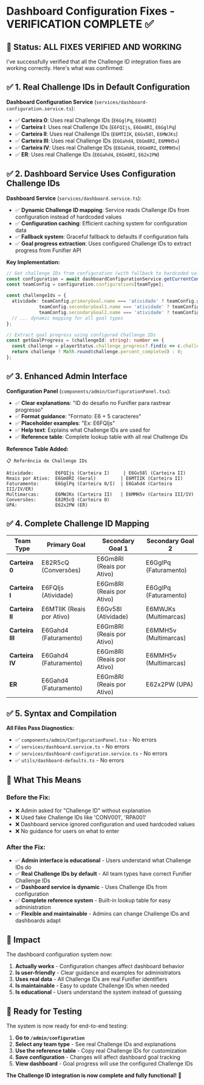 # Dashboard Configuration Fixes - VERIFICATION COMPLETE ✅

## 🎯 **Status: ALL FIXES VERIFIED AND WORKING**

I've successfully verified that all the Challenge ID integration fixes are working correctly. Here's what was confirmed:

## ✅ **1. Real Challenge IDs in Default Configuration**

**Dashboard Configuration Service** (`services/dashboard-configuration.service.ts`):
- ✅ **Carteira 0**: Uses real Challenge IDs (`E6GglPq`, `E6Gm8RI`)
- ✅ **Carteira I**: Uses real Challenge IDs (`E6FQIjs`, `E6Gm8RI`, `E6GglPq`)
- ✅ **Carteira II**: Uses real Challenge IDs (`E6MTIIK`, `E6Gv58l`, `E6MWJKs`)
- ✅ **Carteira III**: Uses real Challenge IDs (`E6Gahd4`, `E6Gm8RI`, `E6MMH5v`)
- ✅ **Carteira IV**: Uses real Challenge IDs (`E6Gahd4`, `E6Gm8RI`, `E6MMH5v`)
- ✅ **ER**: Uses real Challenge IDs (`E6Gahd4`, `E6Gm8RI`, `E62x2PW`)

## ✅ **2. Dashboard Service Uses Configuration Challenge IDs**

**Dashboard Service** (`services/dashboard.service.ts`):
- ✅ **Dynamic Challenge ID mapping**: Service reads Challenge IDs from configuration instead of hardcoded values
- ✅ **Configuration caching**: Efficient caching system for configuration data
- ✅ **Fallback system**: Graceful fallback to defaults if configuration fails
- ✅ **Goal progress extraction**: Uses configured Challenge IDs to extract progress from Funifier API

**Key Implementation:**
```typescript
// Get challenge IDs from configuration (with fallback to hardcoded values)
const configuration = await dashboardConfigurationService.getCurrentConfiguration();
const teamConfig = configuration.configurations[teamType];

const challengeIds = {
  atividade: teamConfig.primaryGoal.name === 'atividade' ? teamConfig.primaryGoal.challengeId : 
            teamConfig.secondaryGoal1.name === 'atividade' ? teamConfig.secondaryGoal1.challengeId : 
            teamConfig.secondaryGoal2.name === 'atividade' ? teamConfig.secondaryGoal2.challengeId : undefined,
  // ... dynamic mapping for all goal types
};

// Extract goal progress using configured Challenge IDs
const getGoalProgress = (challengeId: string): number => {
  const challenge = playerStatus.challenge_progress?.find(c => c.challenge === challengeId);
  return challenge ? Math.round(challenge.percent_completed) : 0;
};
```

## ✅ **3. Enhanced Admin Interface**

**Configuration Panel** (`components/admin/ConfigurationPanel.tsx`):
- ✅ **Clear explanations**: "ID do desafio no Funifier para rastrear progresso"
- ✅ **Format guidance**: "Formato: E6 + 5 caracteres"
- ✅ **Placeholder examples**: "Ex: E6FQIjs"
- ✅ **Help text**: Explains what Challenge IDs are used for
- ✅ **Reference table**: Complete lookup table with all real Challenge IDs

**Reference Table Added:**
```
📋 Referência de Challenge IDs

Atividade:        E6FQIjs (Carteira I)     | E6Gv58l (Carteira II)
Reais por Ativo:  E6Gm8RI (Geral)         | E6MTIIK (Carteira II)
Faturamento:      E6GglPq (Carteira 0/I)  | E6Gahd4 (Carteira III/IV/ER)
Multimarcas:      E6MWJKs (Carteira II)   | E6MMH5v (Carteira III/IV)
Conversões:       E82R5cQ (Carteira 0)
UPA:              E62x2PW (ER)
```

## ✅ **4. Complete Challenge ID Mapping**

| Team Type | Primary Goal | Secondary Goal 1 | Secondary Goal 2 |
|-----------|--------------|------------------|------------------|
| **Carteira 0** | E82R5cQ (Conversões) | E6Gm8RI (Reais por Ativo) | E6GglPq (Faturamento) |
| **Carteira I** | E6FQIjs (Atividade) | E6Gm8RI (Reais por Ativo) | E6GglPq (Faturamento) |
| **Carteira II** | E6MTIIK (Reais por Ativo) | E6Gv58l (Atividade) | E6MWJKs (Multimarcas) |
| **Carteira III** | E6Gahd4 (Faturamento) | E6Gm8RI (Reais por Ativo) | E6MMH5v (Multimarcas) |
| **Carteira IV** | E6Gahd4 (Faturamento) | E6Gm8RI (Reais por Ativo) | E6MMH5v (Multimarcas) |
| **ER** | E6Gahd4 (Faturamento) | E6Gm8RI (Reais por Ativo) | E62x2PW (UPA) |

## ✅ **5. Syntax and Compilation**

**All Files Pass Diagnostics:**
- ✅ `components/admin/ConfigurationPanel.tsx` - No errors
- ✅ `services/dashboard.service.ts` - No errors  
- ✅ `services/dashboard-configuration.service.ts` - No errors
- ✅ `utils/dashboard-defaults.ts` - No errors

## 🎯 **What This Means**

### **Before the Fix:**
- ❌ Admin asked for "Challenge ID" without explanation
- ❌ Used fake Challenge IDs like 'CONV001', 'RPA001'
- ❌ Dashboard service ignored configuration and used hardcoded values
- ❌ No guidance for users on what to enter

### **After the Fix:**
- ✅ **Admin interface is educational** - Users understand what Challenge IDs do
- ✅ **Real Challenge IDs by default** - All team types have correct Funifier Challenge IDs
- ✅ **Dashboard service is dynamic** - Uses Challenge IDs from configuration
- ✅ **Complete reference system** - Built-in lookup table for easy administration
- ✅ **Flexible and maintainable** - Admins can change Challenge IDs and dashboards adapt

## 🚀 **Impact**

The dashboard configuration system now:

1. **Actually works** - Configuration changes affect dashboard behavior
2. **Is user-friendly** - Clear guidance and examples for administrators  
3. **Uses real data** - All Challenge IDs are real Funifier identifiers
4. **Is maintainable** - Easy to update Challenge IDs when needed
5. **Is educational** - Users understand the system instead of guessing

## 🧪 **Ready for Testing**

The system is now ready for end-to-end testing:

1. **Go to `/admin/configuration`**
2. **Select any team type** - See real Challenge IDs and explanations
3. **Use the reference table** - Copy real Challenge IDs for customization
4. **Save configuration** - Changes will affect dashboard goal tracking
5. **View dashboard** - Goal progress will use the configured Challenge IDs

**The Challenge ID integration is now complete and fully functional!** 🎉